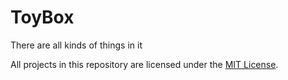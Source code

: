 # ToyBox
There are all kinds of things in it

All projects in this repository are licensed under the [MIT License](LICENSE).